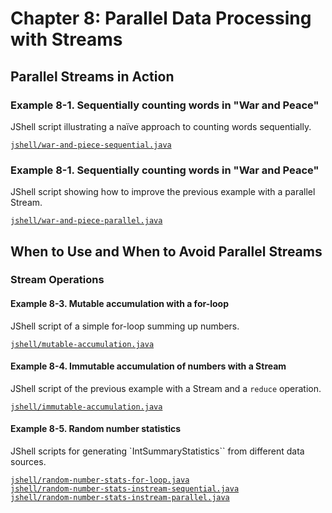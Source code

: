 # Chapter 8: Parallel Data Processing with Streams

## Parallel Streams in Action

### Example 8-1. Sequentially counting words in "War and Peace"

JShell script illustrating a naïve approach to counting words sequentially.

[`jshell/war-and-piece-sequential.java`](jshell/war-and-piece-sequential.java)

### Example 8-1. Sequentially counting words in "War and Peace"

JShell script showing how to improve the previous example with a parallel Stream.

[`jshell/war-and-piece-parallel.java`](jshell/war-and-piece-parallel.java)


## When to Use and When to Avoid Parallel Streams

### Stream Operations

#### Example 8-3. Mutable accumulation with a for-loop

JShell script of a simple for-loop summing up numbers.

[`jshell/mutable-accumulation.java`](jshell/mutable-accumulation.java)

#### Example 8-4. Immutable accumulation of numbers with a Stream

JShell script of the previous example with a Stream and a `reduce` operation.

[`jshell/immutable-accumulation.java`](jshell/immutable-accumulation.java)

#### Example 8-5. Random number statistics

JShell scripts for generating `IntSummaryStatistics`` from different data sources.

[`jshell/random-number-stats-for-loop.java`](jshell/random-number-stats-for-loop.java)  
[`jshell/random-number-stats-instream-sequential.java`](jshell/random-number-stats-instream-sequential.java)  
[`jshell/random-number-stats-instream-parallel.java`](jshell/random-number-stats-instream-parallel.java)
